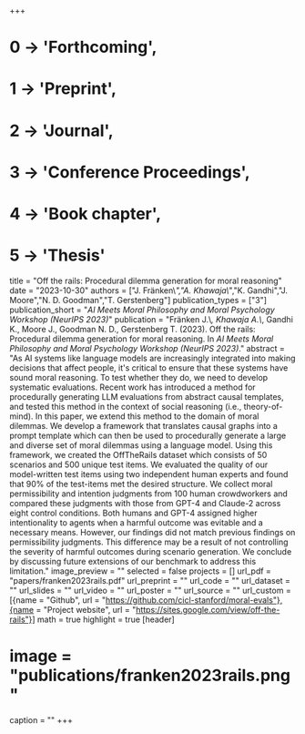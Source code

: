 +++
# 0 -> 'Forthcoming',
# 1 -> 'Preprint',
# 2 -> 'Journal',
# 3 -> 'Conference Proceedings',
# 4 -> 'Book chapter',
# 5 -> 'Thesis'

title = "Off the rails: Procedural dilemma generation for moral reasoning"
date = "2023-10-30"
authors = ["J. Fränken\\*","A. Khawaja\\*","K. Gandhi","J. Moore","N. D. Goodman","T. Gerstenberg"]
publication_types = ["3"]
publication_short = "_AI Meets Moral Philosophy and Moral Psychology Workshop (NeurIPS 2023)_"
publication = "Fränken J.\\*, Khawaja A.\\*, Gandhi K., Moore J., Goodman N. D., Gerstenberg T. (2023). Off the rails: Procedural dilemma generation for moral reasoning. In _AI Meets Moral Philosophy and Moral Psychology Workshop (NeurIPS 2023)_."
abstract = "As AI systems like language models are increasingly integrated into making decisions that affect people, it's critical to ensure that these systems have sound moral reasoning. To test whether they do, we need to develop systematic evaluations. Recent work has introduced a method for procedurally generating LLM evaluations from abstract causal templates, and tested this method in the context of social reasoning (i.e., theory-of-mind). In this paper, we extend this method to the domain of moral dilemmas. We develop a framework that translates causal graphs into a prompt template which can then be used to procedurally generate a large and diverse set of moral dilemmas using a language model. Using this framework, we created the OffTheRails dataset which consists of 50 scenarios and 500 unique test items. We evaluated the quality of our model-written test items using two independent human experts and found that 90% of the test-items met the desired structure. We collect moral permissibility and intention judgments from 100 human crowdworkers and compared these judgments with those from GPT-4 and Claude-2 across eight control conditions. Both humans and GPT-4 assigned higher intentionality to agents when a harmful outcome was evitable and a necessary means. However, our findings did not match previous findings on permissibility judgments. This difference may be a result of not controlling the severity of harmful outcomes during scenario generation. We conclude by discussing future extensions of our benchmark to address this limitation."
image_preview = ""
selected = false
projects = []
url_pdf = "papers/franken2023rails.pdf"
url_preprint = ""
url_code = ""
url_dataset = ""
url_slides = ""
url_video = ""
url_poster = ""
url_source = ""
url_custom = [{name = "Github", url = "https://github.com/cicl-stanford/moral-evals"},{name = "Project website", url = "https://sites.google.com/view/off-the-rails"}]
math = true
highlight = true
[header]
# image = "publications/franken2023rails.png"
caption = ""
+++